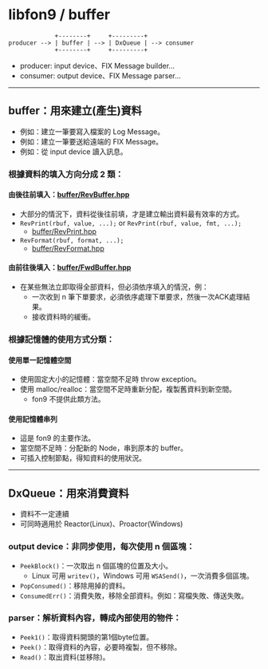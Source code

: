 ﻿libfon9 / buffer
=======================

```
             +--------+     +---------+
producer --> | buffer | --> | DxQueue | --> consumer
             +--------+     +---------+
```
* producer: input device、FIX Message builder...
* consumer: output device、FIX Message parser...

---------------------------------------

## buffer：用來建立(產生)資料
* 例如：建立一筆要寫入檔案的 Log Message。
* 例如：建立一筆要送給遠端的 FIX Message。
* 例如：從 input device 讀入訊息。

### 根據資料的填入方向分成 2 類：
#### 由後往前填入：[buffer/RevBuffer.hpp](RevBuffer.hpp)
* 大部分的情況下，資料從後往前填，才是建立輸出資料最有效率的方式。
* `RevPrint(rbuf, value, ...);` or `RevPrint(rbuf, value, fmt, ...);`
  * [buffer/RevPrint.hpp](RevPrint.hpp)
* `RevFormat(rbuf, format, ...);`
  * [buffer/RevFormat.hpp](RevFormat.hpp)

#### 由前往後填入：[buffer/FwdBuffer.hpp](FwdBuffer.hpp)
* 在某些無法立即取得全部資料，但必須依序填入的情況，例：
  * 一次收到 n 筆下單要求，必須依序處理下單要求，然後一次ACK處理結果。
  * 接收資料時的緩衝。

### 根據記憶體的使用方式分類：
#### 使用單一記憶體空間
* 使用固定大小的記憶體：當空間不足時 throw exception。
* 使用 malloc/realloc：當空間不足時重新分配，複製舊資料到新空間。
  * fon9 不提供此類方法。

#### 使用記憶體串列
* 這是 fon9 的主要作法。
* 當空間不足時：分配新的 Node，串到原本的 buffer。
* 可插入控制節點，得知資料的使用狀況。

---------------------------------------

## DxQueue：用來消費資料
* 資料不一定連續
* 可同時適用於 Reactor(Linux)、Proactor(Windows)

### output device：非同步使用，每次使用 n 個區塊：
* `PeekBlock()`：一次取出 n 個區塊的位置及大小。
  * Linux 可用 `writev()`，Windows 可用 `WSASend()`，一次消費多個區塊。
* `PopConsumed()`：移除用掉的資料。
* `ConsumedErr()`：消費失敗，移除全部資料。例如：寫檔失敗、傳送失敗。

### parser：解析資料內容，轉成內部使用的物件：
* `Peek1()`：取得資料開頭的第1個byte位置。
* `Peek()`：取得資料的內容，必要時複製，但不移除。
* `Read()`：取出資料(並移除)。

